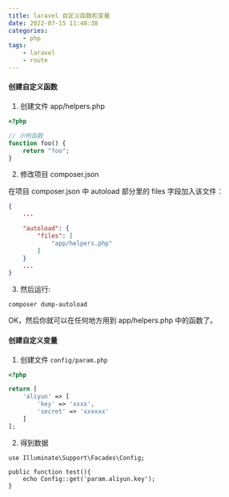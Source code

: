 ```yaml
---
title: laravel 自定义函数和变量
date: 2022-07-15 11:40:38
categories:
	- php
tags:
	- laravel
	- route
---
```



#### 创建自定义函数

1. 创建文件 app/helpers.php

```php
<?php

// 示例函数
function foo() {
    return "foo";
}

```

2. 修改项目 composer.json

在项目 composer.json 中 autoload 部分里的 files 字段加入该文件：

```json
{
    ...

    "autoload": {
        "files": [
            "app/helpers.php"
        ]
    }
    ...
}

```

3. 然后运行:

```
composer dump-autoload

```

OK，然后你就可以在任何地方用到 app/helpers.php 中的函数了。

#### 创建自定义变量

1. 创建文件 `config/param.php`

```php
<?php

return [
	'aliyun' => [
		'key' => 'xxxx',
		'secret' => 'xxxxxx'
	]
];

```

2. 得到数据

```
use Illuminate\Support\Facades\Config;

public function test(){
	echo Config::get('param.aliyun.key');
}

```
